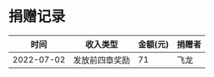 # 捐赠记录

| 时间 | 收入类型 | 金额(元) | 捐赠者 |
| --- | --- | --- | --- |
| 2022-07-02 | 发放前四章奖励 | 71     | 飞龙  |
